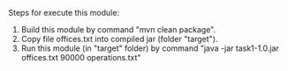 Steps for execute this module:
1) Build this module by command "mvn clean package".
2) Copy file offices.txt into compiled jar (folder "target").
3) Run this module (in "target" folder) by command "java -jar task1-1.0.jar offices.txt 90000 operations.txt"